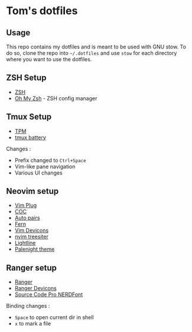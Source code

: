 # Tom's dotfiles

## Usage
This repo contains my dotfiles and is meant to be used with GNU stow. To do so, clone the repo into `~/.dotfiles` and use `stow` for each directory where you want to use the dotfiles.

## ZSH Setup

* [ZSH](https://www.zsh.org/)
* [Oh My Zsh](https://ohmyz.sh/) - ZSH config manager

## Tmux Setup

* [TPM](https://github.com/tmux-plugins/tpm)
* [tmux battery](https://github.com/tmux-plugins/tmux-battery)

Changes :

* Prefix changed to `Ctrl+Space`
* Vim-like pane navigation
* Various UI changes

## Neovim setup

* [Vim Plug](https://github.com/junegunn/vim-plug)
* [COC](https://github.com/neoclide/coc.nvim)
* [Auto pairs](https://github.com/jiangmiao/auto-pairs)
* [Fern](https://github.com/lambdalisue/fern.vim)
* [Vim Devicons](https://github.com/ryanoasis/vim-devicons)
* [nvim treesiter](https://github.com/nvim-treesitter/nvim-treesitter)
* [Lightline](https://github.com/itchyny/lightline.vim)
* [Palenight theme](https://github.com/drewtempelmeyer/palenight.vim)

## Ranger setup

* [Ranger](https://github.com/ranger/ranger/)
* [Ranger Devicons](https://github.com/alexanderjeurissen/ranger\_devicons)
* [Source Code Pro NERDFont](https://github.com/ryanoasis/nerd-fonts)

Binding changes :

* `Space` to open current dir in shell
* `x` to mark a file
